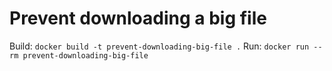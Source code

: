 # Prevent downloading a big file

Build: `docker build -t prevent-downloading-big-file .`
Run: `docker run --rm prevent-downloading-big-file`